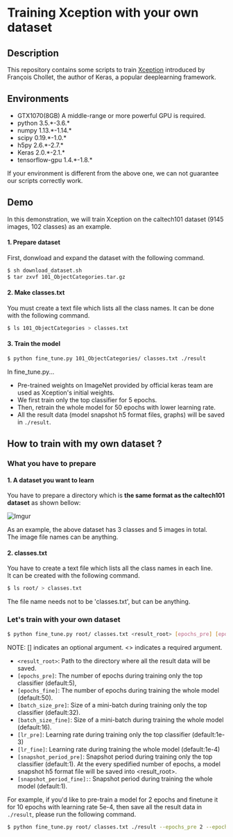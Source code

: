 # Training Xception with your own dataset


## Description

This repository contains some scripts to train [Xception](https://arxiv.org/pdf/1610.02357.pdf) introduced by François Chollet, the author of Keras, a popular deeplearning framework.

## Environments

* GTX1070(8GB) A middle-range or more powerful GPU is required.
* python 3.5.\*-3.6.\*
* numpy 1.13.\*-1.14.\*
* scipy 0.19.\*-1.0.\*
* h5py 2.6.\*-2.7.\*
* Keras 2.0.\*-2.1.\*
* tensorflow-gpu 1.4.\*-1.8.\*

If your environment is different from the above one, we can not guarantee our scripts correctly work.

## Demo

In this demonstration, we will train Xception on the caltech101 dataset (9145 images, 102 classes) as an example.  

#### 1. Prepare dataset

First, donwload and expand the dataset with the following command.  

```bash
$ sh download_dataset.sh
$ tar zxvf 101_ObjectCategories.tar.gz
```

#### 2. Make classes.txt
You must create a text file which lists all the class names.
It can be done with the following command.

```bash
$ ls 101_ObjectCategories > classes.txt
```

#### 3. Train the model

```bash
$ python fine_tune.py 101_ObjectCategories/ classes.txt ./result
```

In fine\_tune.py...  

* Pre-trained weights on ImageNet provided by official keras team are used as Xception's initial weights.  
* We first train only the top classifier for 5 epochs.
* Then, retrain the whole model for 50 epochs with lower learning rate.
* All the result data (model snapshot h5 format files, graphs) will be saved in `./result`.

## How to train with my own dataset ?

### What you have to prepare

#### 1. A dataset you want to learn

You have to prepare a directory which is **the same format as the caltech101 dataset** as shown bellow:  

![Imgur](http://i.imgur.com/qBa9cKr.png)  

As an example, the above dataset has 3 classes and 5 images in total.  
The image file names can be anything.

#### 2. classes.txt

You have to create a text file which lists all the class names in each line.  
It can be created with the following command.

```bash
$ ls root/ > classes.txt
```

The file name needs not to be 'classes.txt', but can be anything.

### Let's train with your own dataset

```bash
$ python fine_tune.py root/ classes.txt <result_root> [epochs_pre] [epochs_fine] [batch_size_pre] [batch_size_fine] [lr_pre] [lr_fine] [snapshot_period_pre] [snapshot_period_fine]
```
NOTE: [] indicates an optional argument. <> indicates a required argument.

* `<result_root>`: Path to the directory where all the result data will be saved.
* `[epochs_pre]`: The number of epochs during training only the top classifier (default:5),
* `[epochs_fine]`: The number of epochs during training the whole model (default:50).
* `[batch_size_pre]`: Size of a mini-batch during training only the top classifier (default:32).
* `[batch_size_fine]`: Size of a mini-batch during training the whole model (default:16).
* `[lr_pre]`: Learning rate during training only the top classifier (default:1e-3)
* `[lr_fine]`: Learning rate during training the whole model (default:1e-4)
* `[snapshot_period_pre]`: Snapshot period during training only the top classifier (default:1). At the every spedified number of epochs, a model snapshot h5 format file will be saved into <result_root>.
* `[snapshot_period_fine]:`: Snapshot period during training the whole model (default:1).

For example, if you'd like to pre-train a model for 2 epochs and finetune it for 10 epochs with learning rate 5e-4, then save all the result data in `./result`, please run the following command.

```bash
$ python fine_tune.py root/ classes.txt ./result --epochs_pre 2 --epochs_fine 10 --lr_fine 5e-4
``` 
